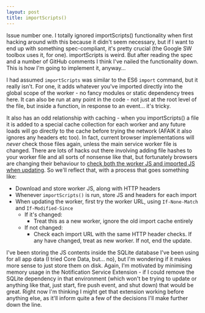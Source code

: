 ```yaml
---
layout: post
title: importScripts()
---
```


Issue number one. I totally ignored importScripts() functionality when first hacking around with this because it didn't seem necessary, but if I want to end up with something spec-compliant, it's pretty crucial (the Google SW toolbox uses it, for one). importScripts is weird. But after reading the spec and a number of GitHub comments I think I've nailed the functionality down. This is how I'm going to implement it, anyway...

I had assumed `importScripts` was similar to the ES6 `import` command, but it really isn't. For one, it adds whatever you've imported directly into the global scope of the worker - no fancy modules or static dependency trees here. It can also be run at any point in the code - not just at the root level of the file, but inside a function, in response to an event... it's tricky.

It also has an odd relationship with caching - when you importScripts() a file it is added to a special cache collection for each worker and any future loads will go directly to the cache before trying the network (AFAIK it also ignores any headers etc too). In fact, current browser implementations will *never* check those files again, unless the main service worker file is changed. There are lots of hacks out there involving adding file hashes to your worker file and all sorts of nonsense like that, but fortunately browsers are changing their behaviour to [check both the worker JS and imported JS when updating](https://github.com/w3c/ServiceWorker/issues/839). So we'll reflect that, with a process that goes something like:

- Download and store worker JS, along with HTTP headers
- Whenever `importScripts()` is run, store JS and headers for each import
- When updating the worker, first try the worker URL, using `If-None-Match` and `If-Modified-Since`
  - If it's changed:
    - Treat this as a new worker, ignore the old import cache entirely
  - If not changed:
    - Check each import URL with the same HTTP header checks. If any have changed, treat as new worker. If not, end the update.
    
I've been storing the JS contents inside the SQLite database I've been using for all app data (I tried Core Data, but... no), but I'm wondering if it makes more sense to just store them on disk. Again, I'm motivated by minimising memory usage in the Notification Service Extension - if I could remove the SQLite dependency in that environment (which won't be trying to update or anything like that, just start, fire push event, and shut down) that would be great. Right now I'm thinking I might get that extension working before anything else, as it'll inform quite a few of the decisions I'll make further down the line.
